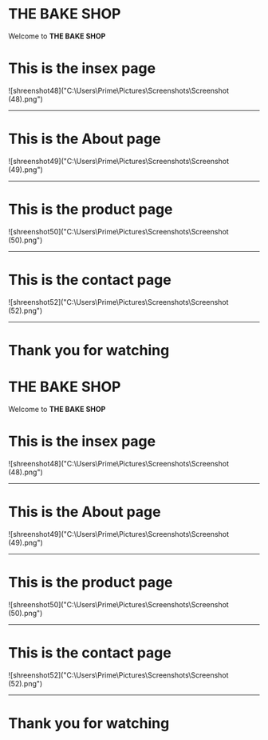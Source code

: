 # THE BAKE SHOP
Welcome to **THE BAKE SHOP**
# This is the insex page
![shreenshot48]("C:\Users\Prime\Pictures\Screenshots\Screenshot (48).png")
<hr>

# This is the About page
![shreenshot49]("C:\Users\Prime\Pictures\Screenshots\Screenshot (49).png")
<hr>

# This is the product page
![shreenshot50]("C:\Users\Prime\Pictures\Screenshots\Screenshot (50).png")
<hr>

# This is the contact page
![shreenshot52]("C:\Users\Prime\Pictures\Screenshots\Screenshot (52).png")

<hr>

# Thank you for watching

# THE BAKE SHOP
Welcome to **THE BAKE SHOP**
# This is the insex page
![shreenshot48]("C:\Users\Prime\Pictures\Screenshots\Screenshot (48).png")
<hr>

# This is the About page
![shreenshot49]("C:\Users\Prime\Pictures\Screenshots\Screenshot (49).png")
<hr>

# This is the product page
![shreenshot50]("C:\Users\Prime\Pictures\Screenshots\Screenshot (50).png")
<hr>

# This is the contact page
![shreenshot52]("C:\Users\Prime\Pictures\Screenshots\Screenshot (52).png")

<hr>

# Thank you for watching

